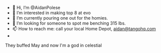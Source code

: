- 👋 Hi, I’m @AidanPolese
- 👀 I’m interested in making top 8 at evo
- 🌱 I’m currently pouring one out for the homies.
- 💞️ I’m looking for someone to spot me benching 315 lbs.
- 📫 How to reach me: call your local Home Depot, aidan@tangohq.com
- 
They buffed May and now I'm a god in celestial

<!---
AidanPolese/AidanPolese is a ✨ special ✨ repository because its `README.md` (this file) appears on your GitHub profile.
You can click the Preview link to take a look at your changes.
--->

